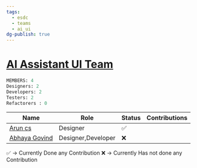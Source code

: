 ```yaml
---
tags:
  - esdc
  - teams
  - ai_ui
dg-publish: true
---
```


# [AI Assistant UI Team](https://github.com/orgs/Embedded-Systems-GCEK/teams/user-interface-team)

```sql
MEMBERS: 4
Designers: 2
Developers: 2
Testers: 2
Refactorers : 0 

```

| Name                                                                                     | Role               | Status | Contributions |
| ---------------------------------------------------------------------------------------- | ------------------ | ------ | ------------- |
| [Arun cs](https://github.com/orgs/Embedded-Systems-GCEK/people/aruncs31s)                | Designer           | ✅      |               |
| [Abhaya Govind](https://github.com/orgs/Embedded-Systems-GCEK/people/AbhayaGovind)       | Designer,Developer | ❌      |               |

✅ -> Currently Done any Contribution 
❌ -> Currently Has not done any Contribution

